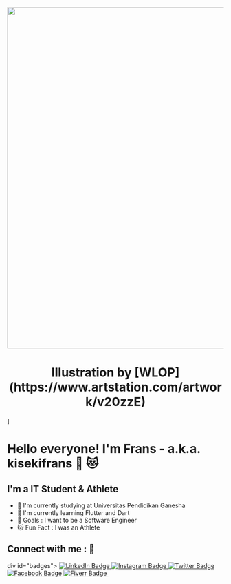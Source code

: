 <div id="header" align="center">
  <img src="https://media.giphy.com/media/o9GAQwqLpGtoETkcuq/giphy.gif" width="792"/>
</div>
<h1 align="center"> Illustration by [WLOP](https://www.artstation.com/artwork/v20zzE) </h1>] 




# Hello everyone! I'm Frans - a.k.a. kisekifrans 👋 :heart_eyes_cat:


## I'm a IT Student & Athlete

- :rabbit: I'm currently studying at Universitas Pendidikan Ganesha 
- :pig_nose: I'm currently learning Flutter and Dart 
- :octopus: Goals : I want to be a Software Engineer
- :cat: Fun Fact : I was an Athlete 

## Connect with me : :ocean:

div id="badges">
  <a href="https://www.linkedin.com/in/agisnafransisco/">
    <img src="https://img.shields.io/badge/LinkedIn-blue?style=for-the-badge&logo=linkedin&logoColor=white" alt="LinkedIn Badge"/>
  </a>
  <a href="instagram.com/agisnafransisco">
    <img src="https://img.shields.io/badge/Instagram-E4405F?style=for-the-badge&logo=instagram&logoColor=white" alt="Instagram Badge"/>
  </a>
  <a href="twitter.com/agisnafransisco">
    <img src="https://img.shields.io/badge/Twitter-blue?style=for-the-badge&logo=twitter&logoColor=white" alt="Twitter Badge"/>
  </a>
  <a href="https://www.facebook.com/kisekifrans/">
    <img src="https://img.shields.io/badge/Facebook-1877F2?style=for-the-badge&logo=facebook&logoColor=white" alt="Facebook Badge"/>
  </a>
  <a href="https://www.fiverr.com/putuagisna">
    <img src="https://img.shields.io/badge/fiverr-1DBF73?style=for-the-badge&logo=fiverr&logoColor=white" alt="Fiverr Badge"/>
  </a>
  <a href="">
    <img src="" alt=""/> 
  </a>
</div>
 

